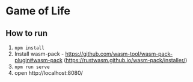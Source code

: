 # Game of Life

## How to run

1. `npm install`
2. Install wasm-pack - https://github.com/wasm-tool/wasm-pack-plugin#wasm-pack (https://rustwasm.github.io/wasm-pack/installer/)
3. `npm run serve`
4. open http://localhost:8080/
